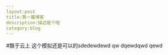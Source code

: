 ```yaml
---
layout:post
title:第一篇博客
description:描述是个啥
category:blog
---
```


#飘于云上
    这个模拟还是可以的sdedewdewd
    qw
    dqewdqwd
    qewd

